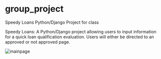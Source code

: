# group_project
Speedy Loans Python/Django Project for class

Speedy Loans:
A Python/Django project allowing users to input information for a quick loan qualification evaluation.
Users will either be directed to an approved or not approved page.

![mainpage](https://user-images.githubusercontent.com/69065554/107102388-3f21c100-67cf-11eb-9d31-d096aabfd428.jpg)
